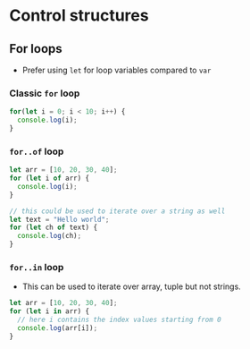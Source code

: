 # Control structures

## For loops

- Prefer using `let` for loop variables compared to `var`

### Classic `for` loop

```Typescript
for(let i = 0; i < 10; i++) {
  console.log(i);
}
```

### `for..of` loop

```Typescript
let arr = [10, 20, 30, 40];
for (let i of arr) {
  console.log(i);
}

// this could be used to iterate over a string as well
let text = "Hello world";
for (let ch of text) {
  console.log(ch);
}
```

### `for..in` loop

- This can be used to iterate over array, tuple but not strings.

```Typescript
let arr = [10, 20, 30, 40];
for (let i in arr) {
  // here i contains the index values starting from 0
  console.log(arr[i]);
}
```
